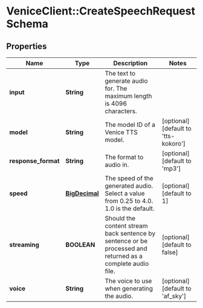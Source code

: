 # VeniceClient::CreateSpeechRequestSchema

## Properties
Name | Type | Description | Notes
------------ | ------------- | ------------- | -------------
**input** | **String** | The text to generate audio for. The maximum length is 4096 characters. | 
**model** | **String** | The model ID of a Venice TTS model. | [optional] [default to &#x27;tts-kokoro&#x27;]
**response_format** | **String** | The format to audio in. | [optional] [default to &#x27;mp3&#x27;]
**speed** | [**BigDecimal**](BigDecimal.md) | The speed of the generated audio. Select a value from 0.25 to 4.0. 1.0 is the default. | [optional] [default to 1]
**streaming** | **BOOLEAN** | Should the content stream back sentence by sentence or be processed and returned as a complete audio file. | [optional] [default to false]
**voice** | **String** | The voice to use when generating the audio. | [optional] [default to &#x27;af_sky&#x27;]

